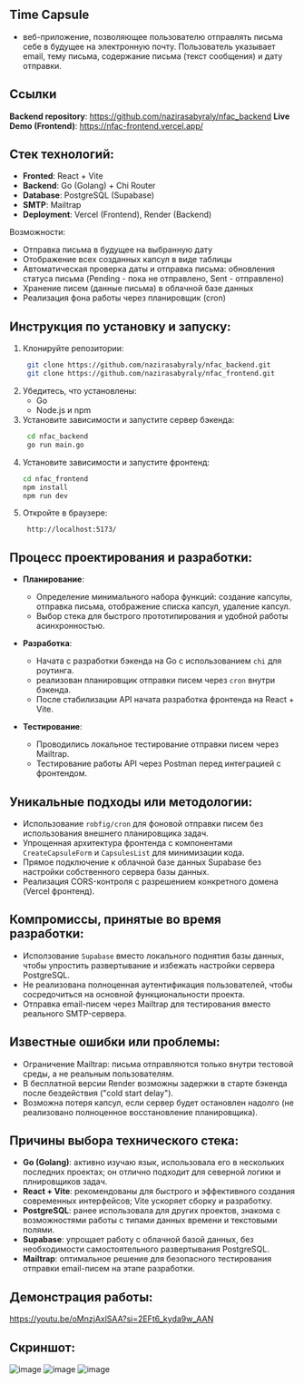 ## Time Capsule 
- веб-приложение, позволяющее пользователю отправлять письма себе в будущее на электронную почту. Пользователь указывает email, тему письма, содержание письма (текст сообщения) и дату отправки.

## Ссылки
**Backend repository**: https://github.com/nazirasabyraly/nfac_backend
**Live Demo (Frontend)**: https://nfac-frontend.vercel.app/

## Стек технологий: 
- **Fronted**: React + Vite
- **Backend**: Go (Golang) + Chi Router
- **Database**: PostgreSQL (Supabase)
- **SMTP**: Mailtrap
- **Deployment**: Vercel (Frontend), Render (Backend)

Возможности:
- Отправка письма в будущее на выбранную дату
- Отображение всех созданных капсул в виде таблицы
- Автоматическая проверка даты и отправка письма: обновления статуса письма (Pending - пока не отправлено, Sent - отправлено)
- Хранение писем (данные письма) в облачной базе данных
- Реализация фона работы через планировщик (cron)

## Инструкция по установку и запуску:
1. Клонируйте репозитории:
   ```bash
    git clone https://github.com/nazirasabyraly/nfac_backend.git
    git clone https://github.com/nazirasabyraly/nfac_frontend.git 
    ```
2. Убедитесь, что установлены:
   - Go
   - Node.js и npm
3. Установите зависимости и запустите сервер бэкенда:
   ```bash
    cd nfac_backend
    go run main.go
    ```
4. Установите зависимости и запустите фронтенд:
    ```bash
    cd nfac_frontend
    npm install
    npm run dev
    ```
5. Откройте в браузере:
   ```
    http://localhost:5173/
    ```
## Процесс проектирования и разработки:
- **Планирование**:
    - Определение минимального набора функций: создание капсулы, отправка письма, отображение списка капсул, удаление капсул.
    - Выбор стека для быстрого прототипирования и удобной работы асинхронностью.

- **Разработка**:
    - Начата с разработки бэкенда на Go с использованием `chi` для роутинга.
    - реализован планировщик отправки писем через `cron` внутри бэкенда.
    - После стабилизации API начата разработка фронтенда на React + Vite.
 
- **Тестирование**:
    - Проводились локальное тестирование отправки писем через Mailtrap.
    - Тестирование работы API через Postman перед интеграцией с фронтендом.

## Уникальные подходы или методологии:

- Использование `robfig/cron` для фоновой отправки писем без использования внешнего планировщика задач.
- Упрощенная архитектура фронтенда с компонентами `CreateCapsuleForm` и `CapsulesList` для минимизации кода.
- Прямое подключение к облачной базе данных Supabase без настройки собственного сервера базы данных.
- Реализация CORS-контроля с разрешением конкретного домена (Vercel фронтенд).

## Компромиссы, принятые во время разработки:
- Исползование `Supabase` вместо локального поднятия базы данных, чтобы упростить развертывание и избежать настройки сервера PostgreSQL.
- Не реализована полноценная аутентификация пользователей, чтобы сосредочиться на основной функциональности проекта.
- Отправка email-писем через Mailtrap для тестирования вместо реального SMTP-сервера.

## Известные ошибки или проблемы:
- Ограничение Mailtrap: письма отправляются только внутри тестовой среды, а не реальным пользователям.
- В бесплатной версии Render возможны задержки в старте бэкенда после бездействия ("cold start delay").
- Возможна потеря капсул, если сервер будет остановлен надолго (не реализовано полноценное восстановление планировщика).

## Причины выбора технического стека:
- **Go (Golang)**: активно изучаю язык, использовала его в нескольких последних проектах; он отлично подходит для северной логики и плнировщиков задач.
- **React + Vite**: рекомендованы для быстрого и эффективного создания современных интерфейсов; Vite ускоряет сборку и разработку.
- **PostgreSQL**: ранее использовала для других проектов, знакома с возможностями работы с типами данных времени и текстовыми полями.
- **Supabase**: упрощает работу с облачной базой данных, без необходимости самостоятельного развертывания PostgreSQL.
- **Mailtrap**: оптимальное решение для безопасного тестирования отправки email-писем на этапе разработки.

## Демонстрация работы:
https://youtu.be/oMnzjAxlSAA?si=2EFt6_kyda9w_AAN

## Скриншот:
![image](https://github.com/user-attachments/assets/0d6b6ba1-859f-43ac-84db-9dac12982f9f)
![image](https://github.com/user-attachments/assets/adc5b13d-bcb3-48c8-af49-532292c22b10)
![image](https://github.com/user-attachments/assets/77821503-c15a-42a3-bd35-047af8fb0e7e)





